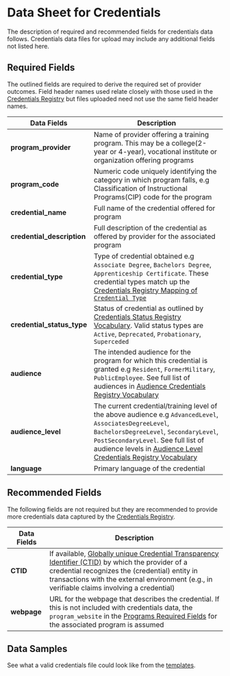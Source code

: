 # Data Sheet for Credentials
The description of required and recommended fields for credentials data follows. Credentials data files for upload may include any additional fields not listed here.

## Required Fields
The outlined fields are required to derive the required set of provider outcomes. Field header names used relate closely with those used in the [Credentials Registry](http://credreg.net/) but files uploaded need not use the same field header names.

Data Fields | Description
------------| --------------
**program_provider** | Name of provider offering a training program. This may be a college(2-year or 4-year), vocational institute or organization offering programs
**program_code** | Numeric code uniquely identifying the category in which program falls, e.g Classification of Instructional Programs(CIP) code for the program
**credential_name** | Full name of the credential offered for program
**credential_description** | Full description of the credential as offered by provider for the associated program
**credential_type** | Type of credential obtained e.g `Associate Degree`, `Bachelors Degree`, `Apprenticeship Certificate`. These credential types match up the [Credentials Registry Mapping of `Credential Type`](http://credreg.net/ctdl/mapping/registry)
**credential_status_type** | Status of credential as outlined by [Credentials Status Registry Vocabulary](http://credreg.net/registry/assistant#vocab_CredentialStatus). Valid status types are `Active`, `Deprecated`, `Probationary`, `Superceded`
**audience** | The intended audience for the program for which this credential is granted e.g `Resident`, `FormerMilitary`, `PublicEmployee`. See full list of audiences in [Audience Credentials Registry Vocabulary](http://credreg.net/registry/assistant#vocab_Audience)
**audience_level** | The current credential/training level of the above audience e.g `AdvancedLevel`, `AssociatesDegreeLevel`, `BachelorsDegreeLevel`, `SecondaryLevel`, `PostSecondaryLevel`. See full list of audience levels in [Audience Level Credentials Registry Vocabulary](http://credreg.net/registry/assistant#vocab_AudienceLevel)
**language** | Primary language of the credential

## Recommended Fields
The following fields are not required but they are recommended to provide more credentials data captured by the [Credentials Registry](http://credreg.net/).

Data Fields | Description
------------| --------------
**CTID** | If available, [Globally unique Credential Transparency Identifier (CTID)](http://credreg.net/ctdl/terms/ctid#ctid) by which the provider of a credential recognizes the (credential) entity in transactions with the external environment (e.g., in verifiable claims involving a credential)
**webpage** | URL for the webpage that describes the credential. If this is not included with credentials data, the   `program_website` in the [Programs Required Fields](https://github.com/workforce-data-initiative/tpot-data-definitions/blob/master/datasheets/PROGRAMS.md#required-fields) for the associated program is assumed


## Data Samples
See what a valid credentials file could look like from the [templates](https://github.com/workforce-data-initiative/tpot-data-definitions/blob/master/templates/credentials.csv).

